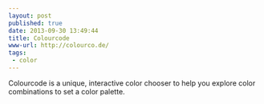 ```yaml
---
layout: post
published: true
date: 2013-09-30 13:49:44
title: Colourcode
www-url: http://colourco.de/
tags: 
 - color
---
```


Colourcode is a unique, interactive color chooser to help you explore color combinations to set a color palette.